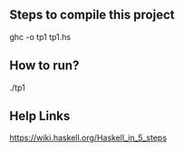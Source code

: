 ## Steps to compile this project

ghc -o tp1 tp1.hs



## How to run?

./tp1

## Help Links

https://wiki.haskell.org/Haskell_in_5_steps
